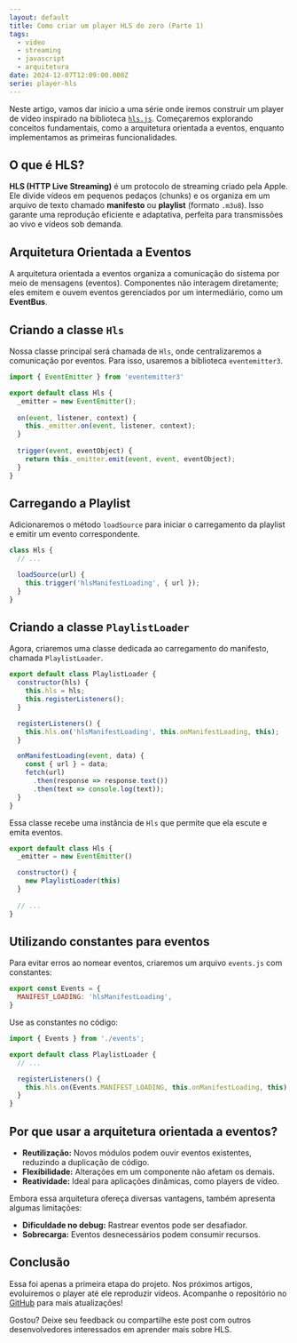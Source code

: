 ```yaml
---
layout: default
title: Como criar um player HLS do zero (Parte 1)
tags:
  - video
  - streaming
  - javascript
  - arquitetura
date: 2024-12-07T12:09:00.000Z
serie: player-hls
---
```

Neste artigo, vamos dar inicio a uma série onde iremos construir um player de vídeo inspirado na biblioteca [`hls.js`](https://github.com/video-dev/hls.js). Começaremos explorando conceitos fundamentais, como a arquitetura orientada a eventos, enquanto implementamos as primeiras funcionalidades.

## O que é HLS?

**HLS (HTTP Live Streaming)** é um protocolo de streaming criado pela Apple. Ele divide vídeos em pequenos pedaços (chunks) e os organiza em um arquivo de texto chamado **manifesto** ou **playlist** (formato `.m3u8`). Isso garante uma reprodução eficiente e adaptativa, perfeita para transmissões ao vivo e vídeos sob demanda.

## Arquitetura Orientada a Eventos

A arquitetura orientada a eventos organiza a comunicação do sistema por meio de mensagens (eventos). Componentes não interagem diretamente; eles emitem e ouvem eventos gerenciados por um intermediário, como um **EventBus**.

## Criando a classe `Hls`

Nossa classe principal será chamada de `Hls`, onde centralizaremos a comunicação por eventos. Para isso, usaremos a biblioteca `eventemitter3`.

```javascript
import { EventEmitter } from 'eventemitter3'

export default class Hls {
  _emitter = new EventEmitter();
  
  on(event, listener, context) {
    this._emitter.on(event, listener, context);
  }
  
  trigger(event, eventObject) {
    return this._emitter.emit(event, event, eventObject);
  }
}
```

## Carregando a Playlist

Adicionaremos o método `loadSource` para iniciar o carregamento da playlist e emitir um evento correspondente.

```javascript
class Hls {
  // ...

  loadSource(url) {
    this.trigger('hlsManifestLoading', { url });
  }
}
```

## Criando a classe `PlaylistLoader`

Agora, criaremos uma classe dedicada ao carregamento do manifesto, chamada `PlaylistLoader`.

```javascript
export default class PlaylistLoader {
  constructor(hls) {
    this.hls = hls;
    this.registerListeners();
  }

  registerListeners() {
    this.hls.on('hlsManifestLoading', this.onManifestLoading, this);
  }

  onManifestLoading(event, data) {
    const { url } = data;
    fetch(url)
      .then(response => response.text())
      .then(text => console.log(text));
  }
}
```

Essa classe recebe uma instância de `Hls` que permite que ela escute e emita eventos.

```javascript
export default class Hls {
  _emitter = new EventEmitter()

  constructor() {
    new PlaylistLoader(this)
  }
  
  // ...
}
```

## Utilizando constantes para eventos

Para evitar erros ao nomear eventos, criaremos um arquivo `events.js` com constantes:

```javascript
export const Events = {
  MANIFEST_LOADING: 'hlsManifestLoading',
}
```

Use as constantes no código:

```javascript
import { Events } from './events';

export default class PlaylistLoader {
  // ...

  registerListeners() {
    this.hls.on(Events.MANIFEST_LOADING, this.onManifestLoading, this);
  }
}
```

## Por que usar a arquitetura orientada a eventos?

* **Reutilização:** Novos módulos podem ouvir eventos existentes, reduzindo a duplicação de código.
* **Flexibilidade:** Alterações em um componente não afetam os demais.
* **Reatividade:** Ideal para aplicações dinâmicas, como players de vídeo.

Embora essa arquitetura ofereça diversas vantagens, também apresenta algumas limitações:

* **Dificuldade no debug:** Rastrear eventos pode ser desafiador.
* **Sobrecarga:** Eventos desnecessários podem consumir recursos.

## Conclusão

Essa foi apenas a primeira etapa do projeto. Nos próximos artigos, evoluiremos o player até ele reproduzir vídeos. Acompanhe o repositório no [GitHub](https://github.com/felipecesr/hls-player) para mais atualizações!

Gostou? Deixe seu feedback ou compartilhe este post com outros desenvolvedores interessados em aprender mais sobre HLS.

